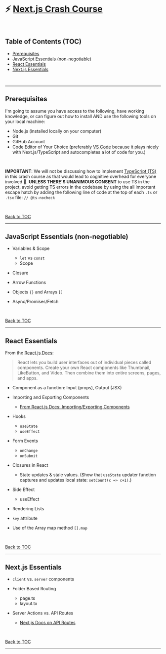 # ⚡️ [Next.js Crash Course](https://github.com/jaimemendozadev/nextjs-crash-course)

<br />

## Table of Contents (TOC)

- [Prerequisites](#prerequisites)
- [JavaScript Essentials (non-negotiable)](#javascript-essentials-non-negotiable)
- [React Essentials](#react-essentials)
- [Next.js Essentials](#nextjs-essentials)


<br />

---


## Prerequisites

I'm going to assume you have access to the following, have working knowledge, or can figure out how to install AND use the following tools on your local machine:

- Node.js (installed locally on your computer)
- Git
- GitHub Account
- Code Editor of Your Choice (preferably [VS Code](https://code.visualstudio.com/) because it plays nicely with Next.js/TypeScript and autocompletes a lot of code for you.)

<br />

**IMPORTANT**: We will not be discussing how to implement [TypeScript (TS)](https://www.typescriptlang.org/) in this crash course as that would lead to cognitive overhead for everyone involved 🤯. **UNLESS THERE'S UNANIMOUS CONSENT** to use TS in the project, avoid getting TS errors in the codebase by using the all important escape hatch by adding the following line of code at the top of each `.ts` or `.tsx` file: `// @ts-nocheck`


<br />


[Back to TOC](#table-of-contents-toc)

---

## JavaScript Essentials (non-negotiable)

- Variables & Scope
  - `let` vs `const`
  - Scope

- Closure

- Arrow Functions

- Objects `{}` and Arrays `[]`

- Async/Promises/Fetch

<br />


[Back to TOC](#table-of-contents-toc)

---

## React Essentials

From the [React.js Docs](https://react.dev/):

> React lets you build user interfaces out of individual pieces called components. Create your own React components like Thumbnail, LikeButton, and Video. Then combine them into entire screens, pages, and apps.


- Component as a function: Input (props), Output (JSX)

- Importing and Exporting Components
  - [From React.js Docs: Importing/Exporting Components](https://react.dev/learn/importing-and-exporting-components)

- Hooks
  - `useState`
  - `useEffect`

- Form Events
  - `onChange`
  - `onSubmit`

- Closures in React
  - State updates & stale values. (Show that `useState` updater function captures and updates local state: `setCount(c => c+1)`.)

- Side Effect
  - useEffect

- Rendering Lists
 - `key` attribute
 - Use of the Array map method `[].map`


<br />

[Back to TOC](#table-of-contents-toc)

---

## Next.js Essentials

- `client` vs. `server` components

- Folder Based Routing
  - page.ts
  - layout.tx

- Server Actions vs. API Routes
  - [Next.js Docs on API Routes](https://nextjs.org/docs/app/guides/migrating/app-router-migration#api-routes)

 
<br />

[Back to TOC](#table-of-contents-toc)

___



